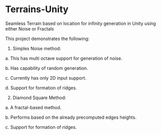 # Terrains-Unity
Seamless Terrain based on location for infinity generation in Unity using either Noise or Fractals

This project demonstrates the following:

1.	Simplex Noise method:

  a.	This has multi octave support for generation of noise.
  
  b.	Has capability of random generation.
  
  c.	Currently has only 2D input support.
  
  d.	Support for formation of ridges.
  
2.	Diamond Square Method:

  a.	A fractal-based method.
  
  b.	Performs based on the already precomputed edges heights.
  
  c.	Support for formation of ridges.
